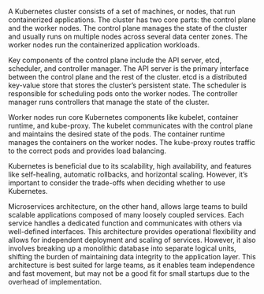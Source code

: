 A Kubernetes cluster consists of a set of machines, or nodes, that run containerized applications. The cluster has two core parts: the control plane and the worker nodes. The control plane manages the state of the cluster and usually runs on multiple nodes across several data center zones. The worker nodes run the containerized application workloads.

Key components of the control plane include the API server, etcd, scheduler, and controller manager. The API server is the primary interface between the control plane and the rest of the cluster. etcd is a distributed key-value store that stores the cluster’s persistent state. The scheduler is responsible for scheduling pods onto the worker nodes. The controller manager runs controllers that manage the state of the cluster.

Worker nodes run core Kubernetes components like kubelet, container runtime, and kube-proxy. The kubelet communicates with the control plane and maintains the desired state of the pods. The container runtime manages the containers on the worker nodes. The kube-proxy routes traffic to the correct pods and provides load balancing.

Kubernetes is beneficial due to its scalability, high availability, and features like self-healing, automatic rollbacks, and horizontal scaling. However, it’s important to consider the trade-offs when deciding whether to use Kubernetes.

Microservices architecture, on the other hand, allows large teams to build scalable applications composed of many loosely coupled services. Each service handles a dedicated function and communicates with others via well-defined interfaces. This architecture provides operational flexibility and allows for independent deployment and scaling of services. However, it also involves breaking up a monolithic database into separate logical units, shifting the burden of maintaining data integrity to the application layer. This architecture is best suited for large teams, as it enables team independence and fast movement, but may not be a good fit for small startups due to the overhead of implementation.